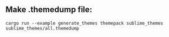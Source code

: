 ## Make .themedump file:
`cargo run --example generate_themes themepack sublime_themes sublime_themes/all.themedump`
